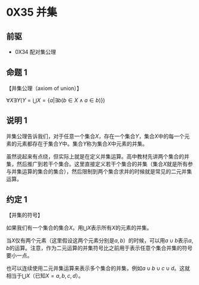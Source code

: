 # 0X35 并集

## 前驱

* 0X34 配对集公理

## 命题 1

【并集公理（axiom of union）】

$\forall X \exists Y(Y=\bigcup X=\{a|\exists b(b\in X\wedge a\in b)\})$

## 说明 1

并集公理告诉我们，对于任意一个集合$X$，存在一个集合$Y$，集合$X$中的每一个元素的元素都存在于集合$Y$中。集合$Y$称为集合$X$中元素的并集。

虽然说起来有点绕，但实际上就是在定义并集运算。高中教材先讲两个集合的并集，然后推广到若干个集合。这里直接定义若干个集合的并集（集合$X$就是所有参与并集运算的集合的集合），然后限制到两个集合求并的时候就是常见的二元并集运算。

## 约定 1

【并集的符号】

如果我们有一个集合的集合$X$。用$\bigcup X$表示所有$X$的元素的并集。

当$X$仅有两个元素（这里假设这两个元素分别是$a,b$）的时候，可以用$a\cup b$表示$a,b$的运算。注意，作为二元运算的并集符号比之前用于表示任意个集合并集的符号要小一点。

也可以连续使用二元并集运算来表示多个集合的并集，例如$a\cup b\cup c\cup d$。这就相当于$\bigcup X$（已知$X={a,b,c,d}$）。
